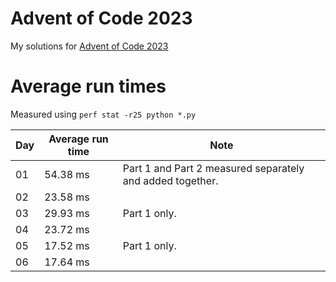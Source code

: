 # Advent of Code 2023

My solutions for [Advent of Code 2023](https://adventofcode.com/2023)

# Average run times

Measured using `perf stat -r25 python *.py`

| Day | Average run time | Note                                                      |
| --- | ---------------- | --------------------------------------------------------- |
| 01  | 54.38 ms         | Part 1 and Part 2 measured separately and added together. |
| 02  | 23.58 ms         |                                                           |
| 03  | 29.93 ms         | Part 1 only.                                              |
| 04  | 23.72 ms         |                                                           |
| 05  | 17.52 ms         | Part 1 only.                                              |
| 06  | 17.64 ms         |                                                           |
